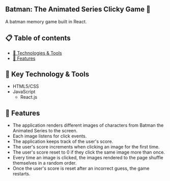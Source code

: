 ## Batman: The Animated Series Clicky Game :bat:
A batman memory game built in React. 

## :clipboard: Table of contents

- [&#x1f527; Technologies & Tools](#key-technology--tools)
- [&#x1f4f2; Features](#-features)


## &#x1f527; Key Technology & Tools
- HTML5/CSS
- JavaScript
  - React.js
  
## &#x1f4f2; Features
 - The application renders different images of characters from Batman the Animated Series to the screen. 
 - Each image listens for click events.
 - The application keeps track of the user's score. 
 - The user's score increments when clicking an image for the first time. 
 - The user's score reset to 0 if they click the same image more than once.
 - Every time an image is clicked, the images rendered to the page shuffle themselves in a random order.
 - Once the user's score is reset after an incorrect guess, the game restarts.



